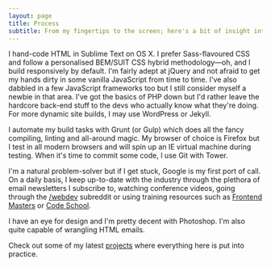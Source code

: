 ```yaml
---
layout: page
title: Process
subtitle: From my fingertips to the screen; here's a bit of insight into my process and toolset.
---
```


I <span class="supplement" data-tooltip="Around 85 WPM">hand-code</span> <span class="supplement" data-tooltip="Even more productive with Emmet">HTML</span> in <span class="supplement" data-tooltip="<3 light on dark themes">Sublime Text</span> on <span class="supplement" data-tooltip="I'm a modest Apple fangirl&mdash;no overnight queuing for me">OS X</span>. I prefer Sass-flavoured CSS and follow a personalised BEM/SUIT CSS hybrid methodology&mdash;oh, and I build <span class="supplement" data-tooltip="Mobile-first with optimisation and performance">responsively</span> by default. I'm fairly adept at jQuery and not afraid to get my hands dirty in some <span class="supplement" data-tooltip="Although I'll admit ES6 still scares me">vanilla JavaScript</span> from time to time. I've also dabbled in a few JavaScript frameworks too but I still consider myself a newbie in that area. I've got the basics of PHP down but I'd rather leave the hardcore back-end stuff to the devs who actually know what they're doing. For more dynamic site builds, I may use WordPress or Jekyll.


I automate my build tasks with Grunt (or Gulp) which does all the fancy compiling, linting and all-around <span class="supplement" data-tooltip="Grunt + Watch + Browsersync = mind-blown">magic</span>. My browser of choice is <span class="supplement" data-tooltip="A fangirl since 1.0">Firefox</span> but I test in all modern browsers and will spin up an <span class="supplement" data-tooltip="404 snarky comment not found">IE</span> virtual machine during testing. When it's time to commit some code, I use <span class="supplement" data-tooltip="GitHub, BitBucket or Beanstalk">Git</span> with <span class="supplement" data-tooltip="GUI over command line">Tower</span>.

I'm a natural problem-solver but if I get stuck, <span class="supplement" data-tooltip="Alternate job title: Professional Googler">Google</span> is my first port of call. On a daily basis, I keep up-to-date with the industry through the plethora of email newsletters I subscribe to, watching conference videos, going through the [/webdev](http://reddit.com/r/webdev) subreddit or using training resources such as [Frontend Masters](http://frontendmasters.com) or [Code School](http://codeschool.com).

I have an <span class="supplement" data-tooltip="Bootstrap schmootstrap">eye for design</span> and I'm pretty decent with <span class="supplement" data-tooltip="I'll gladly Photoshop people out of images">Photoshop</span>. I'm also quite capable of wrangling HTML emails.

Check out some of my latest [projects](/work/) where everything here is put into practice.